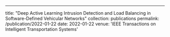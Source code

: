 ---
title: "Deep Active Learning Intrusion Detection and Load Balancing in Software-Defined Vehicular Networks"
collection: publications
permalink: /publication/2022-01-22
date: 2022-01-22
venue: 'IEEE Transactions on Intelligent Transportation Systems'